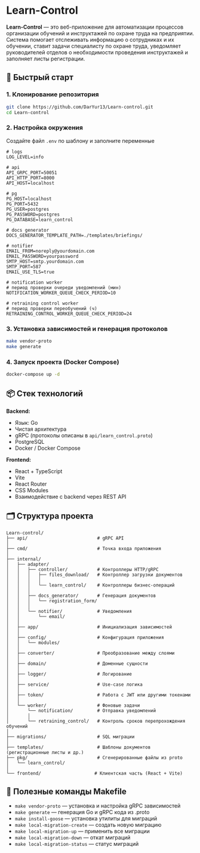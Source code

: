 # Learn-Control

**Learn-Control** — это веб-приложение для автоматизации процессов организации обучений и инструктажей по охране труда на предприятии. 
Система помогает отслеживать информацию о сотрудниках и их обучении, ставит задачи специалисту по охране труда, уведомляет руководителей отделов о необходимости проведения инструктажей и заполняет листы регистрации.

## 🚀 Быстрый старт

### 1. Клонирование репозитория

```bash
git clone https://github.com/DarYur13/Learn-control.git
cd Learn-control
```

### 2. Настройка окружения

Создайте файл `.env` по шаблону и заполните переменные 
```
# logs
LOG_LEVEL=info

# api
API_GRPC_PORT=50051
API_HTTP_PORT=8000
API_HOST=localhost

# pg
PG_HOST=localhost
PG_PORT=5432
PG_USER=postgres
PG_PASSWORD=postgres
PG_DATABASE=learn_control

# docs generator
DOCS_GENERATOR_TEMPLATE_PATH=./templates/briefings/

# notifier
EMAIL_FROM=noreply@yourdomain.com         
EMAIL_PASSWORD=yourpassword               
SMTP_HOST=smtp.yourdomain.com             
SMTP_PORT=587                             
EMAIL_USE_TLS=true                       

# notification worker
# период проверки очереди уведомлений (мин)
NOTIFICATION_WORKER_QUEUE_CHECK_PERIOD=10

# retraining control worker
# период проверки переобучений (ч)
RETRAINING_CONTROL_WORKER_QUEUE_CHECK_PERIOD=24
```

### 3. Установка зависимостей и генерация протоколов

```bash
make vendor-proto
make generate
```

### 4. Запуск проекта (Docker Compose)

```bash
docker-compose up -d
```

## 📦 Стек технологий

**Backend:**

* Язык: Go
* Чистая архитектура
* gRPC (протоколы описаны в `api/learn_control.proto`)
* PostgreSQL
* Docker / Docker Compose

**Frontend:**

* React + TypeScript
* Vite
* React Router
* CSS Modules
* Взаимодействие с backend через REST API

## 🗂 Структура проекта

```
Learn-control/
├── api/                          # gRPC API
│
├── cmd/                          # Точка входа приложения
│
├── internal/                     
│   ├── adapter/                  
│   │   ├── controller/           # Контроллеры HTTP/gRPC
│   │   │   ├── files_download/   # Контроллер загрузки документов
│   │   │   │   
│   │   │   └── learn_control/    # Контроллеры бизнес-операций
│   │   │       
│   │   ├── docs_generator/       # Генерация документов
│   │   │   └── registration_form/
│   │   │       
│   │   └── notifier/             # Уведомления
│   │       └── email/
│   │
│   ├── app/                      # Инициализация зависимостей
│   │
│   ├── config/                   # Конфигурация приложения
│   │   └── modules/
│   │
│   ├── converter/                # Преобразование между слоями
│   │
│   ├── domain/                   # Доменные сущности
│   │
│   ├── logger/                   # Логирование
│   │
│   ├── service/                  # Use-case логика
│   │
│   ├── token/                    # Работа с JWT или другими токенами
│   │
│   └── worker/                   # Фоновые задачи
│       └── notification/         # Отправка уведомлений
│       │
│       └── retraining_control/   # Контроль сроков перепрохождения обучений
│
├── migrations/                   # SQL миграции
│
├── templates/                    # Шаблоны документов (регистрационные листы и др.)
├── pkg/                          # Сгенерированные файлы из proto
│   └── learn_control/
│
└── frontend/                    # Клиентская часть (React + Vite)

```

## 📁 Полезные команды Makefile

* `make vendor-proto` — установка и настройка gRPC зависимостей
* `make generate` — генерация Go и gRPC кода из .proto
* `make install-goose` — установка утилиты для миграций
* `make local-migration-create` — создать новую миграцию
* `make local-migration-up` — применить все миграции
* `make local-migration-down` — откат миграций
* `make local-migration-status` — статус миграций

